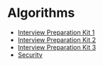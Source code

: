 # Algorithms

- [Interview Preparation Kit 1](interview-preparation-kit-1/)
- [Interview Preparation Kit 2](interview-preparation-kit-2/)
- [Interview Preparation Kit 3](interview-preparation-kit-3/)
- [Security](security/)
